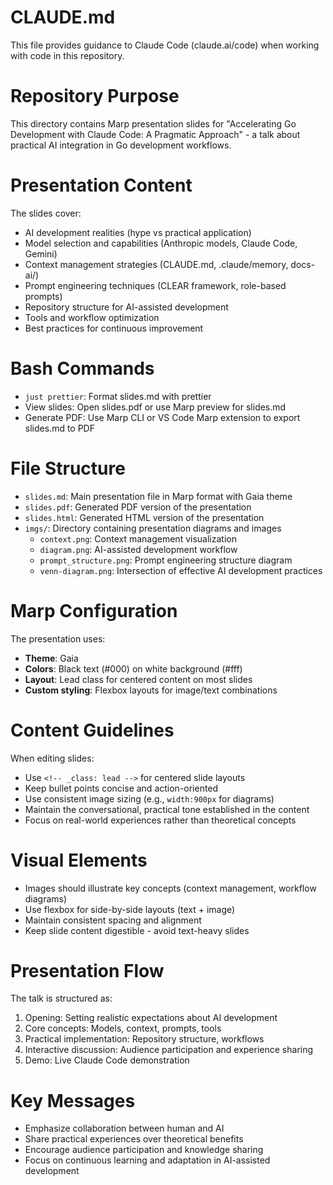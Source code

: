 # CLAUDE.md

This file provides guidance to Claude Code (claude.ai/code) when working with code in this repository.

# Repository Purpose

This directory contains Marp presentation slides for "Accelerating Go Development with Claude Code: A Pragmatic Approach" - a talk about practical AI integration in Go development workflows.

# Presentation Content

The slides cover:

- AI development realities (hype vs practical application)
- Model selection and capabilities (Anthropic models, Claude Code, Gemini)
- Context management strategies (CLAUDE.md, .claude/memory, docs-ai/)
- Prompt engineering techniques (CLEAR framework, role-based prompts)
- Repository structure for AI-assisted development
- Tools and workflow optimization
- Best practices for continuous improvement

# Bash Commands

- `just prettier`: Format slides.md with prettier
- View slides: Open slides.pdf or use Marp preview for slides.md
- Generate PDF: Use Marp CLI or VS Code Marp extension to export slides.md to PDF

# File Structure

- `slides.md`: Main presentation file in Marp format with Gaia theme
- `slides.pdf`: Generated PDF version of the presentation
- `slides.html`: Generated HTML version of the presentation
- `imgs/`: Directory containing presentation diagrams and images
  - `context.png`: Context management visualization
  - `diagram.png`: AI-assisted development workflow
  - `prompt_structure.png`: Prompt engineering structure diagram
  - `venn-diagram.png`: Intersection of effective AI development practices

# Marp Configuration

The presentation uses:

- **Theme**: Gaia
- **Colors**: Black text (#000) on white background (#fff)
- **Layout**: Lead class for centered content on most slides
- **Custom styling**: Flexbox layouts for image/text combinations

# Content Guidelines

When editing slides:

- Use `<!-- _class: lead -->` for centered slide layouts
- Keep bullet points concise and action-oriented
- Use consistent image sizing (e.g., `width:900px` for diagrams)
- Maintain the conversational, practical tone established in the content
- Focus on real-world experiences rather than theoretical concepts

# Visual Elements

- Images should illustrate key concepts (context management, workflow diagrams)
- Use flexbox for side-by-side layouts (text + image)
- Maintain consistent spacing and alignment
- Keep slide content digestible - avoid text-heavy slides

# Presentation Flow

The talk is structured as:

1. Opening: Setting realistic expectations about AI development
2. Core concepts: Models, context, prompts, tools
3. Practical implementation: Repository structure, workflows
4. Interactive discussion: Audience participation and experience sharing
5. Demo: Live Claude Code demonstration

# Key Messages

- Emphasize collaboration between human and AI
- Share practical experiences over theoretical benefits
- Encourage audience participation and knowledge sharing
- Focus on continuous learning and adaptation in AI-assisted development
